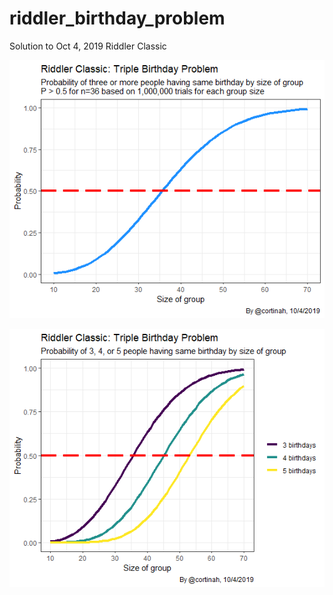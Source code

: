 # riddler_birthday_problem
Solution to Oct 4, 2019 Riddler Classic



![](bday3.png)

![](bdayt345.png)
